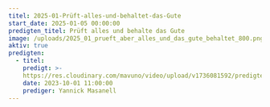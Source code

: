 ```yaml
---
titel: 2025-01-Prüft-alles-und-behaltet-das-Gute
start_date: 2025-01-05 00:00:00
predigten_titel: Prüft alles und behalte das Gute
image: /uploads/2025_01_prueft_aber_alles_und_das_gute_behaltet_800.png
aktiv: true
predigten:
  - titel: 
    predigt: >-
    https://res.cloudinary.com/mavuno/video/upload/v1736081592/predigten/2025-01/20250105_GoDi_Mavuno_Berlin_Missionsbefehl-Evangelisation.mp3  
    date: 2023-10-01 11:00:00
    prediger: Yannick Masanell
---
```

